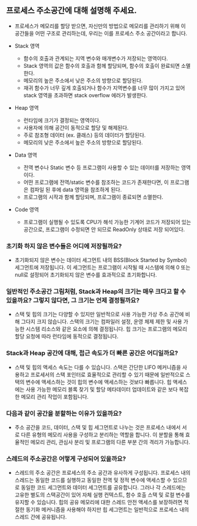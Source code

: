 ## 프로세스 주소공간에 대해 설명해 주세요.
- 프로세스가 메모리를 할당 받으면, 자신만의 방법으로 메모리를 관리하기 위해 이 공간들을 어떤 구조로 관리하는데, 우리는 이를 프로세스 주소 공간이라고 합니다.

- Stack 영역
  - 함수의 호출과 관계되는 지역 변수와 매개변수가 저장되는 영역이다.
  - Stack 영역의 값은 함수의 호출과 함께 할당되며, 함수의 호출이 완료되면 소멸한다.
  - 메모리의 높은 주소에서 낮은 주소의 방향으로 할당된다.
  - 재귀 함수가 너무 깊게 호출되거나 함수가 지역변수를 너무 많이 가지고 있어 stack 영역을 초과하면 stack overflow 에러가 발생한다.

- Heap 영역
  - 런타임에 크기가 결정되는 영역이다.
  - 사용자에 의해 공간이 동적으로 할당 및 해제된다.
  - 주로 참조형 데이터 (ex. 클래스) 등의 데이터가 할당된다.
  - 메모리의 낮은 주소에서 높은 주소의 방향으로 할당된다.

- Data 영역
  - 전역 변수나 Static 변수 등 프로그램이 사용할 수 있는 데이터를 저장하는 영역이다.
  - 어떤 프로그램에 전역/static 변수를 참조하는 코드가 존재한다면, 이 프로그램은 컴파일 된 후에 data 영역을 참조하게 된다.
  - 프로그램의 시작과 함께 할당되며, 프로그램이 종료되면 소멸한다. 

- Code 영역
  - 프로그램이 실행될 수 있도록 CPU가 해석 가능한 기계어 코드가 저장되어 있는 공간으로, 프로그램이 수정되면 안 되므로 ReadOnly 상태로 저장 되어있다.

### 초기화 하지 않은 변수들은 어디에 저장될까요?
- 초기화되지 않은 변수는 데이터 세그먼트 내의 BSS(Block Started by Symbol) 세그먼트에 저장됩니다. 이 세그먼트는 프로그램이 시작될 때 시스템에 의해 0 또는 null로 설정되어 초기화되지 않은 변수를 효과적으로 초기화합니다.

### 일반적인 주소공간 그림처럼, Stack과 Heap의 크기는 매우 크다고 할 수 있을까요? 그렇지 않다면, 그 크기는 언제 결정될까요?
- 스택 및 힙의 크기는 다양할 수 있지만 일반적으로 사용 가능한 가상 주소 공간에 비해 그다지 크지 않습니다. 스택의 크기는 컴파일러 설정, 운영 체제 제한 및 사용 가능한 시스템 리소스와 같은 요소에 의해 결정됩니다. 힙 크기는 프로그램의 메모리 할당 요청에 따라 런타임에 동적으로 결정됩니다.

### Stack과 Heap 공간에 대해, 접근 속도가 더 빠른 공간은 어디일까요?
- 스택 및 힙의 액세스 속도는 다를 수 있습니다. 스택은 간단한 LIFO 메커니즘을 사용하고 프로세서의 스택 포인터로 효율적으로 관리할 수 있기 때문에 일반적으로 스택의 변수에 액세스하는 것이 힙의 변수에 액세스하는 것보다 빠릅니다. 힙 액세스에는 사용 가능한 메모리 블록 찾기 및 할당 메타데이터 업데이트와 같은 보다 복잡한 메모리 관리 작업이 포함됩니다.

### 다음과 같이 공간을 분할하는 이유가 있을까요?
- 주소 공간을 코드, 데이터, 스택 및 힙 세그먼트로 나누는 것은 프로세스 내에서 서로 다른 유형의 메모리 사용을 구성하고 분리하는 역할을 합니다. 이 분할을 통해 효율적인 메모리 관리, 관심사 분리 및 프로그램의 다른 부분 간의 격리가 가능합니다.

### 스레드의 주소공간은 어떻게 구성되어 있을까요?
- 스레드의 주소 공간은 프로세스의 주소 공간과 유사하게 구성됩니다. 프로세스 내의 스레드는 동일한 코드를 실행하고 동일한 전역 및 정적 변수에 액세스할 수 있으므로 동일한 코드 세그먼트와 데이터 세그먼트를 공유합니다. 그러나 각 스레드에는 고유한 별도의 스택공간이 있어 자체 실행 컨텍스트, 함수 호출 스택 및 로컬 변수를 유지할 수 있습니다. 힙의 공유 메모리에 대한 스레드 안전 액세스를 보장하려면 적절한 동기화 메커니즘을 사용해야 하지만 힙 세그먼트는 일반적으로 프로세스 내의 스레드 간에 공유됩니다.